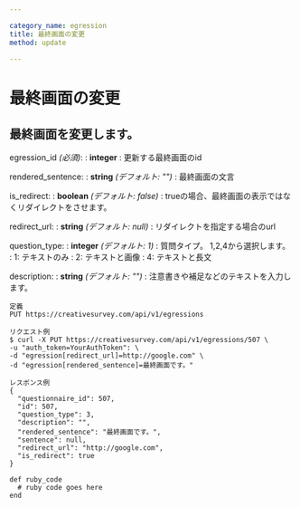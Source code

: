 ```yaml
---

category_name: egression
title: 最終画面の変更
method: update

---
```


# 最終画面の変更

## 最終画面を変更します。

egression_id _(必須)_:
: __integer__
: 更新する最終画面のid

rendered_sentence:
: __string__ _(デフォルト: "")_
: 最終画面の文言

is_redirect:
: __boolean__ _(デフォルト: false)_
: trueの場合、最終画面の表示ではなくリダイレクトをさせます。

redirect_url:
: __string__ _(デフォルト: null)_
: リダイレクトを指定する場合のurl

question_type:
: __integer__ _(デフォルト: 1)_
: 質問タイプ。 1,2,4から選択します。
: 1: テキストのみ
: 2: テキストと画像
: 4: テキストと長文

description:
: __string__ _(デフォルト: "")_
: 注意書きや補足などのテキストを入力します。

~~~
定義
PUT https://creativesurvey.com/api/v1/egressions

リクエスト例
$ curl -X PUT https://creativesurvey.com/api/v1/egressions/507 \
-u "auth_token=YourAuthToken": \
-d "egression[redirect_url]=http://google.com" \
-d "egression[rendered_sentence]=最終画面です。"

レスポンス例
{
  "questionnaire_id": 507,
  "id": 507,
  "question_type": 3,
  "description": "",
  "rendered_sentence": "最終画面です。",
  "sentence": null,
  "redirect_url": "http://google.com",
  "is_redirect": true
}

~~~

~~~
def ruby_code
  # ruby code goes here
end
~~~
